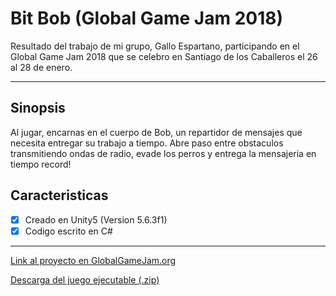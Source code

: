 # Bit Bob (Global Game Jam 2018)

Resultado del trabajo de mi grupo, Gallo Espartano, participando en el Global Game Jam 2018 que se celebro en Santiago de los Caballeros el 26 al 28 de enero.
___

## Sinopsis

Al jugar, encarnas en el cuerpo de Bob, un repartidor de mensajes que necesita entregar su trabajo a tiempo. Abre paso entre obstaculos transmitiendo ondas de radio, evade los perros y entrega la mensajeria en tiempo record!

## Caracteristicas

- [x] Creado en Unity5 (Version 5.6.3f1)
- [x] Codigo escrito en C#

___

[Link al proyecto en GlobalGameJam.org](https://globalgamejam.org/2018/games/bitbob)

[Descarga del juego ejecutable (.zip)](https://github.com/kevinHernandez05/GameJamSantiago2018/raw/master/Ejecutable/bitbob.zip)






